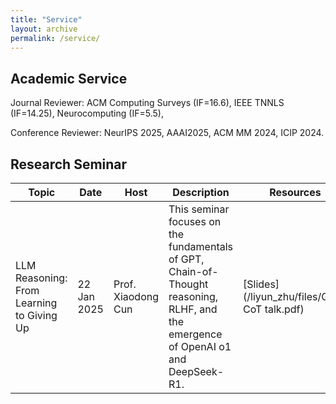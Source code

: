 ```yaml
---
title: "Service"
layout: archive
permalink: /service/
---
```

## Academic Service

Journal Reviewer: ACM Computing Surveys (IF=16.6), IEEE TNNLS (IF=14.25), Neurocomputing (IF=5.5), 

Conference Reviewer: NeurIPS 2025, AAAI2025, ACM MM 2024, ICIP 2024.

## Research Seminar

| Topic                                                       | Date       | Host  | Description                                                                                                             | Resources                                   |
|-------------------------------------------------------------|------------|------------|---------------------------------------------------------------------------------------------------------------------|----------------------------------------------|
| LLM Reasoning: From Learning to Giving Up | 22 Jan 2025 | Prof. Xiaodong Cun | This seminar focuses on the fundamentals of GPT, Chain-of-Thought reasoning, RLHF, and the emergence of OpenAI o1 and DeepSeek-R1.  | [Slides](/liyun_zhu/files/GPT-CoT talk.pdf)|
